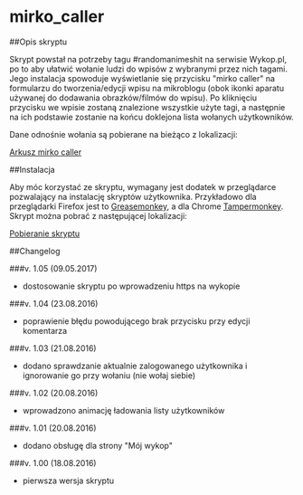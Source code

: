 # mirko_caller

##Opis skryptu

Skrypt powstał na potrzeby tagu #randomanimeshit na serwisie Wykop.pl, po to aby ułatwić wołanie ludzi do wpisów z wybranymi przez nich tagami.
Jego instalacja spowoduje wyświetlanie się przycisku "mirko caller" na formularzu do tworzenia/edycji wpisu na mikroblogu (obok ikonki aparatu używanej do dodawania obrazków/filmów do wpisu).
Po kliknięciu przycisku we wpisie zostaną znalezione wszystkie użyte tagi, a następnie na ich podstawie zostanie na końcu doklejona lista wołanych użytkowników.

Dane odnośnie wołania są pobierane na bieżąco z lokalizacji:

[Arkusz mirko caller](https://docs.google.com/spreadsheets/d/1pJOE-61smYpsabKIQBLJdsrGr2bZa4-8tPINtv1EfQQ/pubhtml)

##Instalacja

Aby móc korzystać ze skryptu, wymagany jest dodatek w przeglądarce pozwalający na instalację skryptów użytkownika. Przykładowo dla przeglądarki Firefox jest to [Greasemonkey](https://addons.mozilla.org/pl/firefox/addon/greasemonkey/), a dla Chrome [Tampermonkey](https://chrome.google.com/webstore/detail/tampermonkey/dhdgffkkebhmkfjojejmpbldmpobfkfo).
Skrypt można pobrać z następującej lokalizacji:

[Pobieranie skryptu](https://raw.githubusercontent.com/toussaint1/mirko_caller/master/Mirko_caller.user.js)

##Changelog

###v. 1.05 (09.05.2017)
- dostosowanie skryptu po wprowadzeniu https na wykopie

###v. 1.04 (23.08.2016)
- poprawienie błędu powodującego brak przycisku przy edycji komentarza

###v. 1.03 (21.08.2016)
- dodano sprawdzanie aktualnie zalogowanego użytkownika i ignorowanie go przy wołaniu (nie wołaj siebie)

###v. 1.02 (20.08.2016)
- wprowadzono animację ładowania listy użytkowników

###v. 1.01 (20.08.2016)
- dodano obsługę dla strony "Mój wykop"

###v. 1.00 (18.08.2016)
- pierwsza wersja skryptu
